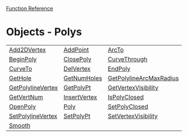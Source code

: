 [Function Reference](../README.md)

# Objects - Polys

| | | |
|---|---|---|
| [Add2DVertex](../Functions/Add2DVertex.md) | [AddPoint](../Functions/AddPoint.md) | [ArcTo](../Functions/ArcTo.md) |
| [BeginPoly](../Functions/BeginPoly.md) | [ClosePoly](../Functions/ClosePoly.md) | [CurveThrough](../Functions/CurveThrough.md) |
| [CurveTo](../Functions/CurveTo.md) | [DelVertex](../Functions/DelVertex.md) | [EndPoly](../Functions/EndPoly.md) |
| [GetHole](../Functions/GetHole.md) | [GetNumHoles](../Functions/GetNumHoles.md) | [GetPolylineArcMaxRadius](../Functions/GetPolylineArcMaxRadius.md) |
| [GetPolylineVertex](../Functions/GetPolylineVertex.md) | [GetPolyPt](../Functions/GetPolyPt.md) | [GetVertexVisibility](../Functions/GetVertexVisibility.md) |
| [GetVertNum](../Functions/GetVertNum.md) | [InsertVertex](../Functions/InsertVertex.md) | [IsPolyClosed](../Functions/IsPolyClosed.md) |
| [OpenPoly](../Functions/OpenPoly.md) | [Poly](../Functions/Poly.md) | [SetPolyClosed](../Functions/SetPolyClosed.md) |
| [SetPolylineVertex](../Functions/SetPolylineVertex.md) | [SetPolyPt](../Functions/SetPolyPt.md) | [SetVertexVisibility](../Functions/SetVertexVisibility.md) |
| [Smooth](../Functions/Smooth.md) 

